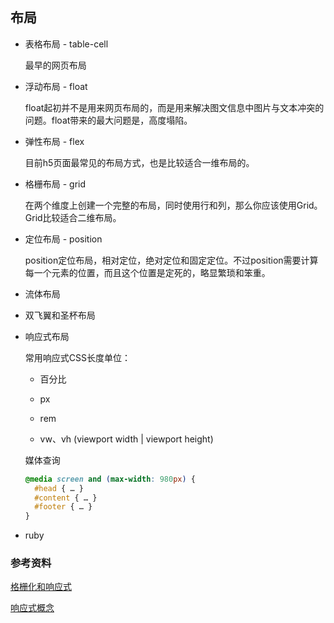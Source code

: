 ## 布局

* 表格布局 - table-cell

  最早的网页布局

* 浮动布局 - float

  float起初并不是用来网页布局的，而是用来解决图文信息中图片与文本冲突的问题。float带来的最大问题是，高度塌陷。

* 弹性布局 - flex

  目前h5页面最常见的布局方式，也是比较适合一维布局的。

* 格栅布局 - grid

  在两个维度上创建一个完整的布局，同时使用行和列，那么你应该使用Grid。Grid比较适合二维布局。

* 定位布局 - position

  position定位布局，相对定位，绝对定位和固定定位。不过position需要计算每一个元素的位置，而且这个位置是定死的，略显繁琐和笨重。

* 流体布局  

* 双飞翼和圣杯布局

* 响应式布局

  常用响应式CSS长度单位：

  - 百分比

  - px

  - rem

  - vw、vh (viewport width | viewport height)

  媒体查询

    ```css
    @media screen and (max-width: 980px) {
      #head { … }
      #content { … }
      #footer { … }
    }
    ```

* ruby

### 参考资料

[格栅化和响应式](https://www.uisdc.com/grid-systems-do-responsive-design)

[响应式概念](https://baike.baidu.com/item/%E5%93%8D%E5%BA%94%E5%BC%8F%E7%BD%91%E9%A1%B5%E8%AE%BE%E8%AE%A1/2519669?fr=aladdin)
